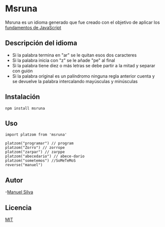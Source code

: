 # Msruna

Msruna es un idioma generado que fue creado con el objetivo de aplicar los [fundamentos de JavaScript](https://platzi.com/js)

## Descripción del idioma

- Si la palabra termina en "ar" se le quitan esos dos caracteres
- Si la palabra inicia con "z" se le añade "pe" al final
- Si la palabra tiene diez o más letras se debe partir a la mitad y separar con guión
- Si la palabra original es un palíndromo ninguna regla anterior cuenta y se devuelve la palabra intercalando mayúsculas y minúsculas

## Instalación

```
npm install msruna
```

## Uso

```
import platzom from 'msruna'

platzom("programar") // program
platzom("Zorro") // zorrope
platzom("zarpar") // zarppe
platzom("abecedario") // abece-dario
platzom("sometemos") //SoMeTeMoS
reverse("manuel")
```

## Autor
-[Manuel Silva](https://twitter.com/manuelsilvag1)

## Licencia
[MIT](https://opensource.org/licenses/MIT)